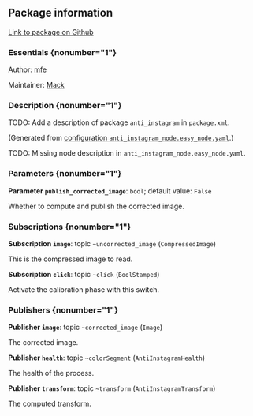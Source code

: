 <div id='anti_instagram-autogenerated' markdown='1'>


<!-- do not edit this file, autogenerated -->

## Package information 

[Link to package on Github](github:org=duckietown,repo=Software,path=10-lane-control/anti_instagram,branch=master)

### Essentials {nonumber="1"}

Author: [mfe](mailto:mfe@todo.todo)

Maintainer: [Mack](mailto:mack@duckietown.org)

### Description {nonumber="1"}

TODO: Add a description of package `anti_instagram` in `package.xml`.



</div>

<!-- file start -->

<div id='anti_instagram-anti_instagram_node-autogenerated' markdown='1'>


<!-- do not edit this file, autogenerated -->

(Generated from [configuration `anti_instagram_node.easy_node.yaml`](github:org=duckietown,repo=Software,path=anti_instagram_node.easy_node.yaml,branch=master).)

TODO: Missing node description in `anti_instagram_node.easy_node.yaml`.

### Parameters {nonumber="1"}

**Parameter `publish_corrected_image`**: `bool`; default value: `False`

Whether to compute and publish the corrected image.

### Subscriptions {nonumber="1"}

**Subscription `image`**: topic `~uncorrected_image` (`CompressedImage`)

This is the compressed image to read.

**Subscription `click`**: topic `~click` (`BoolStamped`)

Activate the calibration phase with this switch.

### Publishers {nonumber="1"}

**Publisher `image`**: topic `~corrected_image` (`Image`)

The corrected image.

**Publisher `health`**: topic `~colorSegment` (`AntiInstagramHealth`)

The health of the process.

**Publisher `transform`**: topic `~transform` (`AntiInstagramTransform`)

The computed transform.



</div>